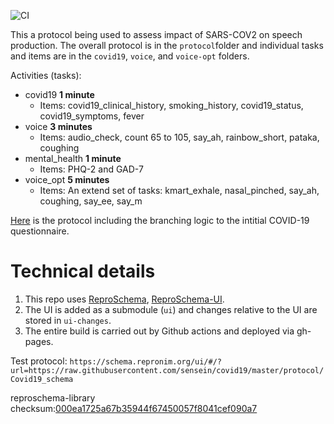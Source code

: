 ![CI](https://github.com/djarecka/covid19/workflows/CI/badge.svg)


This a protocol being used to assess impact of SARS-COV2 on speech production. 
The overall protocol is in the `protocol`folder and individual tasks and items
are in the `covid19`, `voice`, and `voice-opt` folders. 

Activities (tasks):
* covid19 **1 minute**
    * Items: covid19_clinical_history, smoking_history, covid19_status, covid19_symptoms, fever
* voice **3 minutes**
    * Items: audio_check, count 65 to 105, say_ah, rainbow_short, pataka, coughing 
* mental_health **1 minute**
    * Items: PHQ-2 and GAD-7
* voice_opt **5 minutes**
    * Items: An extend set of tasks:  kmart_exhale, nasal_pinched, say_ah, coughing, say_ee, say_m


[Here](https://docs.google.com/document/d/1NoE0K-z2AbzLK_5mRkIgFINIh1yT0ujdeROZpIEDnS8/edit) is the protocol including the branching logic to the intitial COVID-19 questionnaire. 



# Technical details

1. This repo uses [ReproSchema](https://github.com/ReproNim/reproschema/),
[ReproSchema-UI](https://github.com/ReproNim/reproschema-ui/).
2. The UI is added as a submodule (`ui`) and changes relative to the UI are stored 
in `ui-changes`.
3. The entire build is carried out by Github actions and deployed via gh-pages.

Test protocol: ```https://schema.repronim.org/ui/#/?url=https://raw.githubusercontent.com/sensein/covid19/master/protocol/Covid19_schema```

reproschema-library checksum:[000ea1725a67b35944f67450057f8041cef090a7](https://github.com/ReproNim/reproschema-library/tree/000ea1725a67b35944f67450057f8041cef090a7/)

